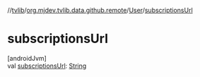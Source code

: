 //[tvlib](../../../index.md)/[org.mjdev.tvlib.data.github.remote](../index.md)/[User](index.md)/[subscriptionsUrl](subscriptions-url.md)

# subscriptionsUrl

[androidJvm]\
val [subscriptionsUrl](subscriptions-url.md): [String](https://kotlinlang.org/api/latest/jvm/stdlib/kotlin/-string/index.html)
